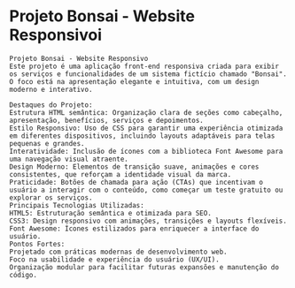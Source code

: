 # Projeto Bonsai - Website Responsivoi
    Projeto Bonsai - Website Responsivo
    Este projeto é uma aplicação front-end responsiva criada para exibir os serviços e funcionalidades de um sistema fictício chamado "Bonsai". O foco está na apresentação elegante e intuitiva, com um design moderno e interativo.

    Destaques do Projeto:
    Estrutura HTML semântica: Organização clara de seções como cabeçalho, apresentação, benefícios, serviços e depoimentos.
    Estilo Responsivo: Uso de CSS para garantir uma experiência otimizada em diferentes dispositivos, incluindo layouts adaptáveis para telas pequenas e grandes.
    Interatividade: Inclusão de ícones com a biblioteca Font Awesome para uma navegação visual atraente.
    Design Moderno: Elementos de transição suave, animações e cores consistentes, que reforçam a identidade visual da marca.
    Praticidade: Botões de chamada para ação (CTAs) que incentivam o usuário a interagir com o conteúdo, como começar um teste gratuito ou explorar os serviços.
    Principais Tecnologias Utilizadas:
    HTML5: Estruturação semântica e otimizada para SEO.
    CSS3: Design responsivo com animações, transições e layouts flexíveis.
    Font Awesome: Ícones estilizados para enriquecer a interface do usuário.
    Pontos Fortes:
    Projetado com práticas modernas de desenvolvimento web.
    Foco na usabilidade e experiência do usuário (UX/UI).
    Organização modular para facilitar futuras expansões e manutenção do código.
